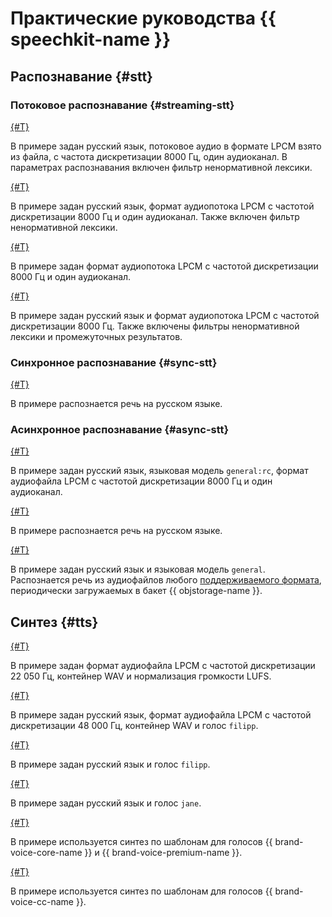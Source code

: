 # Практические руководства {{ speechkit-name }}

## Распознавание {#stt}

### Потоковое распознавание {#streaming-stt}

[{#T}](../stt/api/streaming-examples-v3.md)

В примере задан русский язык, потоковое аудио в формате LPCM взято из файла, с частота дискретизации 8000 Гц, один аудиоканал. В параметрах распознавания включен фильтр ненормативной лексики.


[{#T}](../stt/api/microphone-streaming.md)

В примере задан русский язык, формат аудиопотока LPCM с частотой дискретизации 8000 Гц и один аудиоканал. Также включен фильтр ненормативной лексики.

[{#T}](../stt/api/stt-language-labels-example.md)

В примере задан формат аудиопотока LPCM с частотой дискретизации 8000 Гц и один аудиоканал.


[{#T}](../stt/api/streaming-examples.md)

В примере задан русский язык и формат аудиопотока LPCM с частотой дискретизации 8000 Гц. Также включены фильтры ненормативной лексики и промежуточных результатов.

### Синхронное распознавание {#sync-stt}

[{#T}](../stt/api/request-examples.md)

В примере распознается речь на русском языке.

### Acинхронное распознавание {#async-stt}

[{#T}](../stt/api/transcribation-lpcm.md)

В примере задан русский язык, языковая модель `general:rc`, формат аудиофайла LPCM с частотой дискретизации 8000 Гц и один аудиоканал.

[{#T}](../stt/api/transcribation-ogg.md)

В примере распознается речь на русском языке.

[{#T}](../stt/api/batch-transcribation.md)

В примере задан русский язык и языковая модель `general`. Распознается речь из аудиофайлов любого [поддерживаемого формата](../formats.md), периодически загружаемых в бакет {{ objstorage-name }}.


## Синтез {#tts}

[{#T}](../tts/api/tts-examples-v3.md)

В примере задан формат аудиофайла LPCM с частотой дискретизации 22 050 Гц, контейнер WAV и нормализация громкости LUFS.


[{#T}](../tts/api/tts-wav.md)

В примере задан русский язык, формат аудиофайла LPCM с частотой дискретизации 48 000 Гц, контейнер WAV и голос `filipp`.

[{#T}](../tts/api/tts-ogg.md)

В примере задан русский язык и голос `filipp`.

[{#T}](../tts/api/tts-ssml.md)

В примере задан русский язык и голос `jane`.

[{#T}](../tts/api/tts-templates.md)

В примере используется синтез по шаблонам для голосов {{ brand-voice-core-name }} и {{ brand-voice-premium-name }}.

[{#T}](../tts/api/tts-templates-bvcc.md)

В примере используется синтез по шаблонам для голосов {{ brand-voice-cc-name }}.
